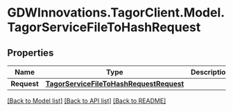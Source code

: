 # GDWInnovations.TagorClient.Model.TagorServiceFileToHashRequest

## Properties

Name | Type | Description | Notes
------------ | ------------- | ------------- | -------------
**Request** | [**TagorServiceFileToHashRequestRequest**](TagorServiceFileToHashRequestRequest.md) |  | [optional] 

[[Back to Model list]](../README.md#documentation-for-models) [[Back to API list]](../README.md#documentation-for-api-endpoints) [[Back to README]](../README.md)

